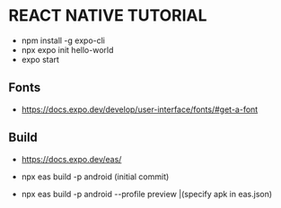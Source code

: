 # REACT NATIVE TUTORIAL

- npm install -g expo-cli
- npx expo init hello-world
- expo start

## Fonts 

- https://docs.expo.dev/develop/user-interface/fonts/#get-a-font

## Build

- https://docs.expo.dev/eas/

- npx eas build -p android (initial commit)

- npx eas build -p android --profile preview |(specify apk in eas.json)
